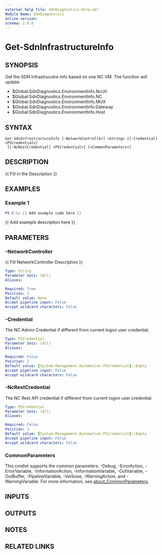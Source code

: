 ```yaml
---
external help file: SdnDiagnostics-help.xml
Module Name: SdnDiagnostics
online version:
schema: 2.0.0
---
```


# Get-SdnInfrastructureInfo

## SYNOPSIS
Get the SDN Infrastrucutre Info based on one NC VM.
The function will update:
- $Global:SdnDiagnostics.EnvironmentInfo.NcUrl
- $Global:SdnDiagnostics.EnvironmentInfo.NC
- $Global:SdnDiagnostics.EnvironmentInfo.MUX
- $Global:SdnDiagnostics.EnvironmentInfo.Gateway
- $Global:SdnDiagnostics.EnvironmentInfo.Host

## SYNTAX

```
Get-SdnInfrastructureInfo [-NetworkController] <String> [[-Credential] <PSCredential>]
 [[-NcRestCredential] <PSCredential>] [<CommonParameters>]
```

## DESCRIPTION
{{ Fill in the Description }}

## EXAMPLES

### Example 1
```powershell
PS C:\> {{ Add example code here }}
```

{{ Add example description here }}

## PARAMETERS

### -NetworkController
{{ Fill NetworkController Description }}

```yaml
Type: String
Parameter Sets: (All)
Aliases:

Required: True
Position: 1
Default value: None
Accept pipeline input: False
Accept wildcard characters: False
```

### -Credential
The NC Admin Credential if different from current logon user credential.

```yaml
Type: PSCredential
Parameter Sets: (All)
Aliases:

Required: False
Position: 2
Default value: [System.Management.Automation.PSCredential]::Empty
Accept pipeline input: False
Accept wildcard characters: False
```

### -NcRestCredential
The NC Rest API credential if different from current logon user credential.

```yaml
Type: PSCredential
Parameter Sets: (All)
Aliases:

Required: False
Position: 3
Default value: [System.Management.Automation.PSCredential]::Empty
Accept pipeline input: False
Accept wildcard characters: False
```

### CommonParameters
This cmdlet supports the common parameters: -Debug, -ErrorAction, -ErrorVariable, -InformationAction, -InformationVariable, -OutVariable, -OutBuffer, -PipelineVariable, -Verbose, -WarningAction, and -WarningVariable. For more information, see [about_CommonParameters](http://go.microsoft.com/fwlink/?LinkID=113216).

## INPUTS

## OUTPUTS

## NOTES

## RELATED LINKS
